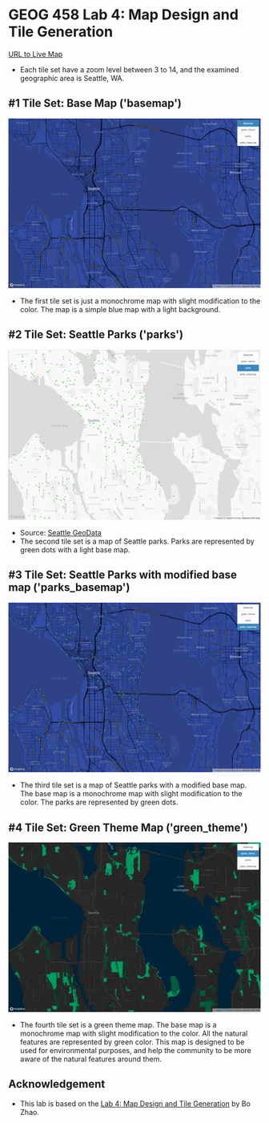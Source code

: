 # GEOG 458 Lab 4: Map Design and Tile Generation

[URL to Live Map](https://lawrence03.github.io/geog458_lab04/)

- Each tile set have a zoom level between 3 to 14, and the examined geographic area is Seattle, WA.

## #1 Tile Set: Base Map ('basemap')

![Image](./assets/1.png)

- The first tile set is just a monochrome map with slight modification to the color. The map is a simple blue map with a light background.

## #2 Tile Set: Seattle Parks ('parks')

![Image](./assets/2.png)

- Source: [Seattle GeoData](https://data-seattlecitygis.opendata.arcgis.com/maps/9baab63b52df417a9b2a168e3f288b1b/about)
- The second tile set is a map of Seattle parks. Parks are represented by green dots with a light base map.

## #3 Tile Set: Seattle Parks with modified base map ('parks_basemap')

![Image](./assets/3.png)

- The third tile set is a map of Seattle parks with a modified base map. The base map is a monochrome map with slight modification to the color. The parks are represented by green dots.

## #4 Tile Set: Green Theme Map ('green_theme')

![Image](./assets/4.png)

- The fourth tile set is a green theme map. The base map is a monochrome map with slight modification to the color. All the natural features are represented by green color. This map is designed to be used for environmental purposes, and help the community to be more aware of the natural features around them.

## Acknowledgement

- This lab is based on the [Lab 4: Map Design and Tile Generation](https://github.com/jakobzhao/geog458/tree/master/labs/lab04) by Bo Zhao.

